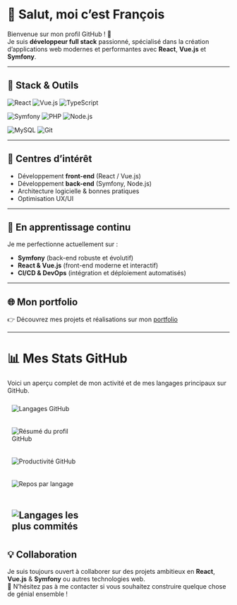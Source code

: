 # 👋 Salut, moi c’est François  

Bienvenue sur mon profil GitHub ! 🚀  
Je suis **développeur full stack** passionné, spécialisé dans la création d’applications web modernes et performantes avec **React**, **Vue.js** et **Symfony**.  

---

## 🔧 Stack & Outils  

![React](https://img.shields.io/badge/React-20232A?style=for-the-badge&logo=react&logoColor=61DAFB)   ![Vue.js](https://img.shields.io/badge/Vue.js-35495E?style=for-the-badge&logo=vue.js&logoColor=4FC08D)  ![TypeScript](https://img.shields.io/badge/TypeScript-007ACC?style=for-the-badge&logo=typescript&logoColor=white)  

![Symfony](https://img.shields.io/badge/Symfony-000000?style=for-the-badge&logo=symfony&logoColor=white)  ![PHP](https://img.shields.io/badge/PHP-777BB4?style=for-the-badge&logo=php&logoColor=white) ![Node.js](https://img.shields.io/badge/Node.js-43853D?style=for-the-badge&logo=node.js&logoColor=white)  
 
![MySQL](https://img.shields.io/badge/MySQL-005C84?style=for-the-badge&logo=mysql&logoColor=white)  ![Git](https://img.shields.io/badge/Git-F05032?style=for-the-badge&logo=git&logoColor=white)  

---

## 👀 Centres d’intérêt  
- Développement **front-end** (React / Vue.js)  
- Développement **back-end** (Symfony, Node.js)  
- Architecture logicielle & bonnes pratiques  
- Optimisation UX/UI  

---

## 🌱 En apprentissage continu  
Je me perfectionne actuellement sur :  
- **Symfony** (back-end robuste et évolutif)  
- **React & Vue.js** (front-end moderne et interactif)  
- **CI/CD & DevOps** (intégration et déploiement automatisés)  

---

## 🌐 Mon portfolio  
👉 Découvrez mes projets et réalisations sur mon [portfolio](https://francois-giorgi-portfolio.netlify.app/)  

---

# 📊 Mes Stats GitHub

Voici un aperçu complet de mon activité et de mes langages principaux sur GitHub.
<!-- Langages les plus utilisés -->
<img
  src="https://github-readme-stats.vercel.app/api/top-langs/?username=tchoifr&layout=compact&theme=radical"
  alt="Langages GitHub"
  style="max-width:31%; margin:10px"
/>

<!-- Résumé global -->
<img
  src="http://github-profile-summary-cards.vercel.app/api/cards/profile-details?username=tchoifr&theme=radical"
  alt="Résumé du profil GitHub"
  style="max-width:31%; margin:10px"
/>

<!-- Nombre de commits par jour de la semaine -->
<img
  src="http://github-profile-summary-cards.vercel.app/api/cards/productive-time?username=tchoifr&theme=radical&utcOffset=1"
  alt="Productivité GitHub"
  style="max-width:31%; margin:10px"
/>

<!-- Stats par repo -->
<img
  src="http://github-profile-summary-cards.vercel.app/api/cards/repos-per-language?username=tchoifr&theme=radical"
  alt="Repos par langage"
  style="max-width:31%; margin:10px"
/>

<!-- Stats par commits/langage -->
<img
  src="http://github-profile-summary-cards.vercel.app/api/cards/most-commit-language?username=tchoifr&theme=radical"
  alt="Langages les plus commités"
  style="max-width:31%; margin:10px"
/>
---

## 💡 Collaboration  
Je suis toujours ouvert à collaborer sur des projets ambitieux en **React**, **Vue.js** & **Symfony** ou autres technologies web.  
💌 N’hésitez pas à me contacter si vous souhaitez construire quelque chose de génial ensemble !  
